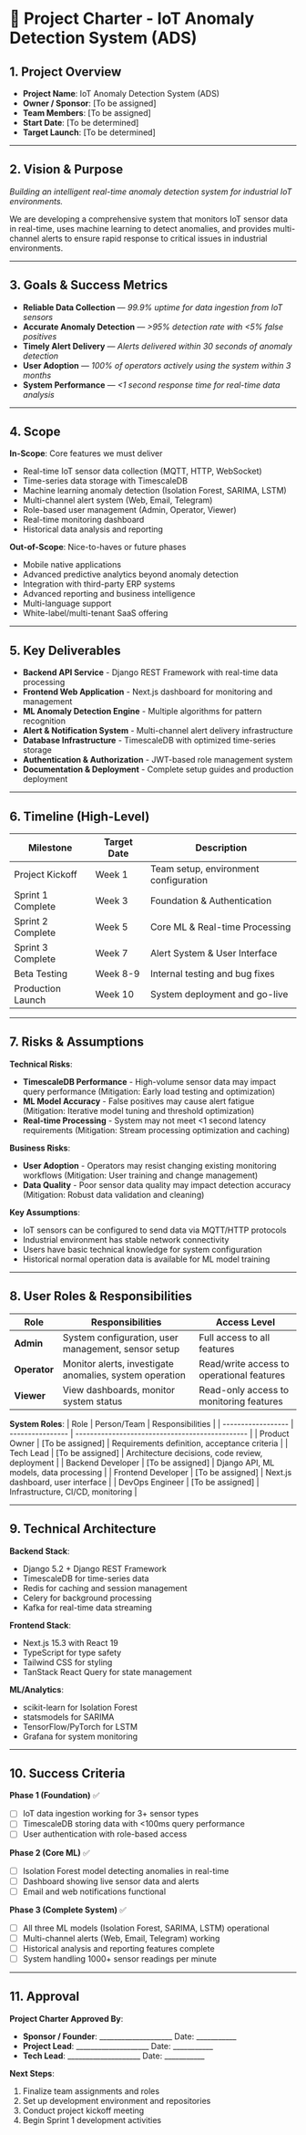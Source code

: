 # 🚀 Project Charter - IoT Anomaly Detection System (ADS)

## 1. Project Overview
- **Project Name**: IoT Anomaly Detection System (ADS)
- **Owner / Sponsor**: [To be assigned]
- **Team Members**: [To be assigned]
- **Start Date**: [To be determined]
- **Target Launch**: [To be determined]

---

## 2. Vision & Purpose
_Building an intelligent real-time anomaly detection system for industrial IoT environments._

We are developing a comprehensive system that monitors IoT sensor data in real-time, uses machine learning to detect anomalies, and provides multi-channel alerts to ensure rapid response to critical issues in industrial environments.

---

## 3. Goals & Success Metrics
- **Reliable Data Collection** — *99.9% uptime for data ingestion from IoT sensors*
- **Accurate Anomaly Detection** — *>95% detection rate with <5% false positives*
- **Timely Alert Delivery** — *Alerts delivered within 30 seconds of anomaly detection*
- **User Adoption** — *100% of operators actively using the system within 3 months*
- **System Performance** — *<1 second response time for real-time data analysis*

---

## 4. Scope

**In-Scope**: Core features we must deliver
- Real-time IoT sensor data collection (MQTT, HTTP, WebSocket)
- Time-series data storage with TimescaleDB
- Machine learning anomaly detection (Isolation Forest, SARIMA, LSTM)
- Multi-channel alert system (Web, Email, Telegram)
- Role-based user management (Admin, Operator, Viewer)
- Real-time monitoring dashboard
- Historical data analysis and reporting

**Out-of-Scope**: Nice-to-haves or future phases
- Mobile native applications
- Advanced predictive analytics beyond anomaly detection
- Integration with third-party ERP systems
- Advanced reporting and business intelligence
- Multi-language support
- White-label/multi-tenant SaaS offering

---

## 5. Key Deliverables
- **Backend API Service** - Django REST Framework with real-time data processing
- **Frontend Web Application** - Next.js dashboard for monitoring and management
- **ML Anomaly Detection Engine** - Multiple algorithms for pattern recognition
- **Alert & Notification System** - Multi-channel alert delivery infrastructure
- **Database Infrastructure** - TimescaleDB with optimized time-series storage
- **Authentication & Authorization** - JWT-based role management system
- **Documentation & Deployment** - Complete setup guides and production deployment

---

## 6. Timeline (High-Level)
| Milestone         | Target Date | Description                           |
| ----------------- | ----------- | ------------------------------------- |
| Project Kickoff   | Week 1      | Team setup, environment configuration |
| Sprint 1 Complete | Week 3      | Foundation & Authentication           |
| Sprint 2 Complete | Week 5      | Core ML & Real-time Processing        |
| Sprint 3 Complete | Week 7      | Alert System & User Interface         |
| Beta Testing      | Week 8-9    | Internal testing and bug fixes        |
| Production Launch | Week 10     | System deployment and go-live         |

---

## 7. Risks & Assumptions

**Technical Risks**:
- **TimescaleDB Performance** - High-volume sensor data may impact query performance (Mitigation: Early load testing and optimization)
- **ML Model Accuracy** - False positives may cause alert fatigue (Mitigation: Iterative model tuning and threshold optimization)
- **Real-time Processing** - System may not meet <1 second latency requirements (Mitigation: Stream processing optimization and caching)

**Business Risks**:
- **User Adoption** - Operators may resist changing existing monitoring workflows (Mitigation: User training and change management)
- **Data Quality** - Poor sensor data quality may impact detection accuracy (Mitigation: Robust data validation and cleaning)

**Key Assumptions**:
- IoT sensors can be configured to send data via MQTT/HTTP protocols
- Industrial environment has stable network connectivity
- Users have basic technical knowledge for system configuration
- Historical normal operation data is available for ML model training

---

## 8. User Roles & Responsibilities

| Role         | Responsibilities                                        | Access Level                              |
| ------------ | ------------------------------------------------------- | ----------------------------------------- |
| **Admin**    | System configuration, user management, sensor setup     | Full access to all features               |
| **Operator** | Monitor alerts, investigate anomalies, system operation | Read/write access to operational features |
| **Viewer**   | View dashboards, monitor system status                  | Read-only access to monitoring features   |

**System Roles**:
| Role               | Person/Team      | Responsibilities                                |
| ------------------ | ---------------- | ----------------------------------------------- |
| Product Owner      | [To be assigned] | Requirements definition, acceptance criteria    |
| Tech Lead          | [To be assigned] | Architecture decisions, code review, deployment |
| Backend Developer  | [To be assigned] | Django API, ML models, data processing          |
| Frontend Developer | [To be assigned] | Next.js dashboard, user interface               |
| DevOps Engineer    | [To be assigned] | Infrastructure, CI/CD, monitoring               |

---

## 9. Technical Architecture

**Backend Stack**:
- Django 5.2 + Django REST Framework
- TimescaleDB for time-series data
- Redis for caching and session management
- Celery for background processing
- Kafka for real-time data streaming

**Frontend Stack**:
- Next.js 15.3 with React 19
- TypeScript for type safety
- Tailwind CSS for styling
- TanStack React Query for state management

**ML/Analytics**:
- scikit-learn for Isolation Forest
- statsmodels for SARIMA
- TensorFlow/PyTorch for LSTM
- Grafana for system monitoring

---

## 10. Success Criteria

**Phase 1 (Foundation)** ✅
- [ ] IoT data ingestion working for 3+ sensor types
- [ ] TimescaleDB storing data with <100ms query performance
- [ ] User authentication with role-based access

**Phase 2 (Core ML)** ✅
- [ ] Isolation Forest model detecting anomalies in real-time
- [ ] Dashboard showing live sensor data and alerts
- [ ] Email and web notifications functional

**Phase 3 (Complete System)** ✅
- [ ] All three ML models (Isolation Forest, SARIMA, LSTM) operational
- [ ] Multi-channel alerts (Web, Email, Telegram) working
- [ ] Historical analysis and reporting features complete
- [ ] System handling 1000+ sensor readings per minute

---

## 11. Approval

**Project Charter Approved By**:
- **Sponsor / Founder**: ____________________  Date: ___________
- **Project Lead**: ____________________  Date: ___________
- **Tech Lead**: ____________________  Date: ___________

**Next Steps**:
1. Finalize team assignments and roles
2. Set up development environment and repositories
3. Conduct project kickoff meeting
4. Begin Sprint 1 development activities